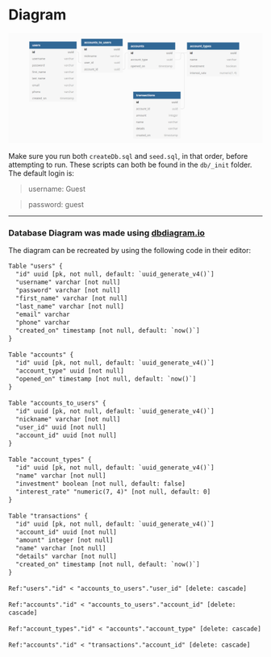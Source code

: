 # Diagram

![Entity Relationship Diagram](./images/ERD.png 'Entity Relationship Diagram')

Make sure you run both `createDb.sql` and `seed.sql`, in that order, before attempting to run. These scripts can both be found in the `db/_init` folder. The default login is:

> username: Guest

> password: guest

---

### Database Diagram was made using [dbdiagram.io](https://dbdiagram.io/)

The diagram can be recreated by using the following code in their editor:

```
Table "users" {
  "id" uuid [pk, not null, default: `uuid_generate_v4()`]
  "username" varchar [not null]
  "password" varchar [not null]
  "first_name" varchar [not null]
  "last_name" varchar [not null]
  "email" varchar
  "phone" varchar
  "created_on" timestamp [not null, default: `now()`]
}

Table "accounts" {
  "id" uuid [pk, not null, default: `uuid_generate_v4()`]
  "account_type" uuid [not null]
  "opened_on" timestamp [not null, default: `now()`]
}

Table "accounts_to_users" {
  "id" uuid [pk, not null, default: `uuid_generate_v4()`]
  "nickname" varchar [not null]
  "user_id" uuid [not null]
  "account_id" uuid [not null]
}

Table "account_types" {
  "id" uuid [pk, not null, default: `uuid_generate_v4()`]
  "name" varchar [not null]
  "investment" boolean [not null, default: false]
  "interest_rate" "numeric(7, 4)" [not null, default: 0]
}

Table "transactions" {
  "id" uuid [pk, not null, default: `uuid_generate_v4()`]
  "account_id" uuid [not null]
  "amount" integer [not null]
  "name" varchar [not null]
  "details" varchar [not null]
  "created_on" timestamp [not null, default: `now()`]
}

Ref:"users"."id" < "accounts_to_users"."user_id" [delete: cascade]

Ref:"accounts"."id" < "accounts_to_users"."account_id" [delete: cascade]

Ref:"account_types"."id" < "accounts"."account_type" [delete: cascade]

Ref:"accounts"."id" < "transactions"."account_id" [delete: cascade]
```
